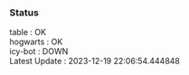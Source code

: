 ### Status


table : OK  
hogwarts : OK  
icy-bot : DOWN  
Latest Update : 2023-12-19 22:06:54.444848
